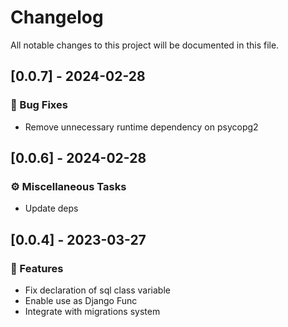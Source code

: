 # Changelog

All notable changes to this project will be documented in this file.

## [0.0.7] - 2024-02-28

### 🐛 Bug Fixes

- Remove unnecessary runtime dependency on psycopg2

## [0.0.6] - 2024-02-28

### ⚙️ Miscellaneous Tasks

- Update deps

## [0.0.4] - 2023-03-27

### 🚀 Features

- Fix declaration of sql class variable
- Enable use as Django Func
- Integrate with migrations system

<!-- generated by git-cliff -->

